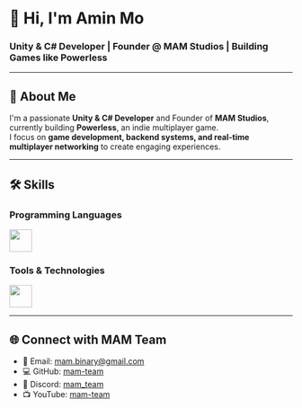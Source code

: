 # 👋 Hi, I'm Amin Mo
### Unity & C# Developer | Founder @ MAM Studios | Building Games like Powerless
---

## 🚀 About Me
I'm a passionate **Unity & C# Developer** and Founder of **MAM Studios**, currently building **Powerless**, an indie multiplayer game.  
I focus on **game development, backend systems, and real-time multiplayer networking** to create engaging experiences.

---

## 🛠️ Skills

### Programming Languages
<img src="https://skillicons.dev/icons?i=cs,cpp,java,nodejs" height="40"/><br>

### Tools & Technologies
<img src="https://skillicons.dev/icons?i=unity,unreal,git,github,docker,linux,postgres,mongodb,bash" height="40"/><br>

---

## 🌐 Connect with MAM Team
- 📧 Email: mam.binary@gmail.com  
- 💻 GitHub: [mam-team](https://github.com/mam-team)  
- 💬 Discord: [mam_team](https://discord.com/)  
- 📺 YouTube: [mam-team](https://www.youtube.com/c/mam-team)
